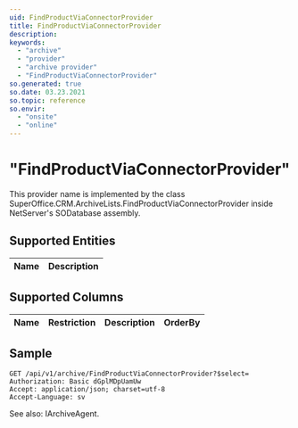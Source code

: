 ```yaml
---
uid: FindProductViaConnectorProvider
title: FindProductViaConnectorProvider
description: 
keywords:
  - "archive"
  - "provider"
  - "archive provider"
  - "FindProductViaConnectorProvider"
so.generated: true
so.date: 03.23.2021
so.topic: reference
so.envir:
  - "onsite"
  - "online"
---
```


# "FindProductViaConnectorProvider"

This provider name is implemented by the class <see cref="T:SuperOffice.CRM.ArchiveLists.FindProductViaConnectorProvider">SuperOffice.CRM.ArchiveLists.FindProductViaConnectorProvider</see> inside NetServer's SODatabase assembly.

## Supported Entities
| Name | Description |
| ---- | ----- |

## Supported Columns
| Name | Restriction | Description | OrderBy
| ---- | ----- | ------- | ------ |

## Sample

```http!
GET /api/v1/archive/FindProductViaConnectorProvider?$select=
Authorization: Basic dGplMDpUamUw
Accept: application/json; charset=utf-8
Accept-Language: sv

```



See also: <see cref="T:SuperOffice.CRM.Services.IArchiveAgent">IArchiveAgent</see>.</p>

